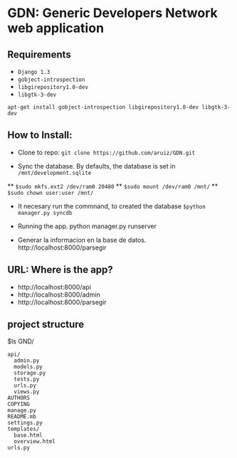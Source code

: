 GDN: Generic Developers Network web application
===============================================

Requirements
------------
* ```Django 1.3```
* ```gobject-introspection```
* ```libgirepository1.0-dev```
* ```libgtk-3-dev```

```apt-get install gobject-introspection libgirepository1.0-dev libgtk-3-dev```

How to Install:
---------------

* Clone to repo:
`git clone https://github.com/aruiz/GDN.git`

* Sync the database. By defaults, the database is set in `/mnt/development.sqlite`

** `$sudo mkfs.ext2 /dev/ram0 20480`
** `$sudo mount /dev/ram0 /mnt/`
** `$sudo chown user:user /mnt/`

* It necesary run the commnand, to created the database
`$python manager.py syncdb`

* Running the app.
python manager.py runserver

* Generar la informacion en la base de datos.
http://localhost:8000/parsegir


URL: Where is the app? 
----------------------
 
* http://localhost:8000/api
* http://localhost:8000/admin
* http://localhost:8000/parsegir


project structure
-----------------
$ls GND/
```
api/
  admin.py
  models.py
  storage.py
  tests.py
  urls.py
  views.py
AUTHORS
COPYING
manage.py
README.mb
settings.py
templates/
  base.html
  overview.html
urls.py
